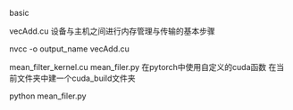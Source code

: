 basic

vecAdd.cu   设备与主机之间进行内存管理与传输的基本步骤

nvcc  -o   output_name  vecAdd.cu 

mean_filter_kernel.cu       mean_filer.py      在pytorch中使用自定义的cuda函数 在当前文件夹中建一个cuda_build文件夹

python mean_filer.py
